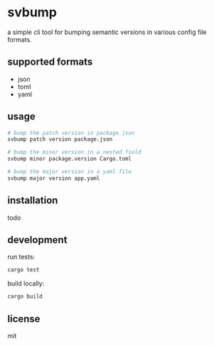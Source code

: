 # svbump

a simple cli tool for bumping semantic versions in various config file formats.

## supported formats

- json
- toml
- yaml

## usage

```bash
# bump the patch version in package.json
svbump patch version package.json

# bump the minor version in a nested field
svbump minor package.version Cargo.toml

# bump the major version in a yaml file
svbump major version app.yaml
```

## installation

todo

## development

run tests:
```bash
cargo test
```

build locally:
```bash
cargo build
```

## license

mit
